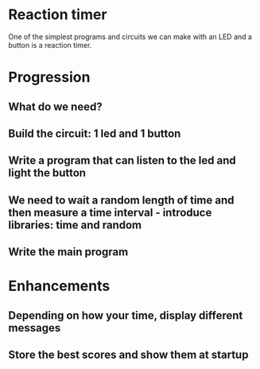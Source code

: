# Reaction timer

One of the simplest programs and circuits we can make with an LED and a button is a reaction timer.

# Progression

## What do we need?

## Build the circuit: 1 led and 1 button

## Write a program that can listen to the led and light the button

## We need to wait a random length of time and then measure a time interval - introduce libraries: time and random

## Write the main program

# Enhancements

## Depending on how your time, display different messages

## Store the best scores and show them at startup
